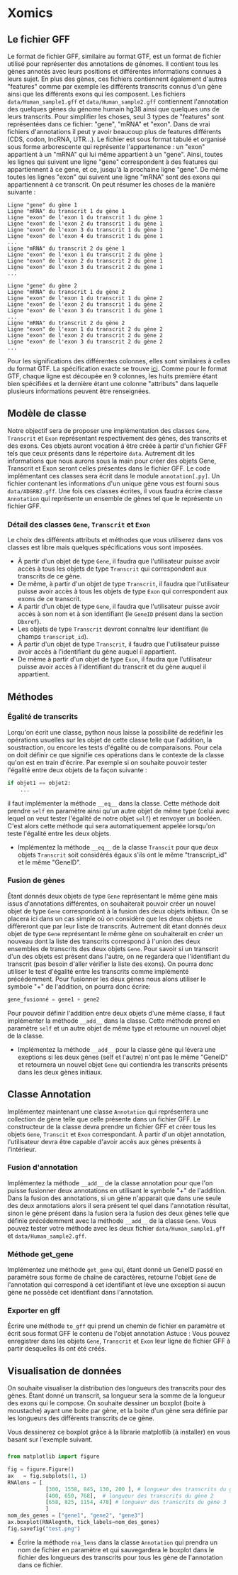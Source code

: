 # Xomics

## Le fichier GFF
Le format de fichier GFF, similaire au format GTF, est un format de fichier utilisé pour représenter des annotations de génomes. Il contient tous les gènes annotés avec leurs positions et différentes informations connues à leurs sujet.
En plus des gènes, ces fichiers contiennent également d'autres "features" comme par exemple les différents transcrits connus d'un gène ainsi que les différents exons qui les composent.
Les fichiers `data/Human_sample1.gff` et `data/Human_sample2.gff` contiennent l'annotation des quelques gènes du génome humain hg38 ainsi que quelques uns de leurs transcrits.
Pour simplifier les choses, seul 3 types de "features" sont représentées dans ce fichier:  "gene", "mRNA" et "exon". Dans de vrai fichiers d'annotations il peut y avoir beaucoup plus de features différents (CDS, codon, lncRNA, UTR...).
Le fichier est sous format tabulé et organisé sous forme arborescente qui représente l'appartenance : un "exon" appartient à un "mRNA" qui lui même appartient à un "gene".
Ainsi, toutes les lignes qui suivent une ligne "gene" correspondent à des features qui appartiennent à ce gene, et ce,  jusqu'à la prochaine ligne "gene". De même toutes les lignes "exon" qui suivent une ligne "mRNA" sont des exons qui appartiennent à ce transcrit.
On peut résumer les choses de la manière suivante :

```
Ligne "gene" du gène 1
Ligne "mRNA" du transcrit 1 du gène 1
Ligne "exon" de l'exon 1 du transcrit 1 du gène 1
Ligne "exon" de l'exon 2 du transcrit 1 du gène 1
Ligne "exon" de l'exon 3 du transcrit 1 du gène 1
Ligne "exon" de l'exon 4 du transcrit 1 du gène 1
...
Ligne "mRNA" du transcrit 2 du gène 1
Ligne "exon" de l'exon 1 du transcrit 2 du gène 1
Ligne "exon" de l'exon 2 du transcrit 2 du gène 1
Ligne "exon" de l'exon 3 du transcrit 2 du gène 1
...

Ligne "gene" du gène 2
Ligne "mRNA" du transcrit 1 du gène 2
Ligne "exon" de l'exon 1 du transcrit 1 du gène 2
Ligne "exon" de l'exon 2 du transcrit 1 du gène 2
Ligne "exon" de l'exon 3 du transcrit 1 du gène 1
...
Ligne "mRNA" du transcrit 2 du gène 2
Ligne "exon" de l'exon 1 du transcrit 2 du gène 2
Ligne "exon" de l'exon 2 du transcrit 2 du gène 2
Ligne "exon" de l'exon 3 du transcrit 2 du gène 2
...

```


Pour les significations des différentes colonnes, elles sont similaires à celles du format GTF. La spécification exacte se trouve [ici](https://github.com/The-Sequence-Ontology/Specifications/blob/master/gff3.md).
Comme pour le format GTF, chaque ligne est découpée en 9 colonnes, les huits première étant bien spécifiées et la dernière étant une colonne "attributs" dans laquelle plusieurs informations peuvent être renseignées.

## Modèle de classe

Notre objectif sera de proposer une implémentation des classes `Gene`, `Transcrit` et `Exon` représentant respectivement des gènes, des transcrits et des exons. Ces objets auront vocation à être créée à partir d'un fichier GFF tels que ceux présents dans le répertoire `data`. Autrement dit les informations que nous aurons sous la main pour créer des objets Gene, Transcrit et Exon seront celles présentes dans le fichier GFF. 
Le code implémentant ces classes sera écrit dans le module `annotation[.py]`.
Un fichier contenant les informations d'un unique gène  vous est fourni sous `data/ADGRB2.gff`.
Une fois ces classes écrites, il vous faudra écrire classe `Annotation` qui représente un ensemble de gènes tel que le représente un fichier GFF.

### Détail des classes `Gene`, `Transcrit` et `Exon`

Le choix des différents attributs et méthodes que vous utiliserez dans vos classes est libre mais quelques spécifications vous sont imposées.
* À partir d'un objet de type `Gene`, il faudra que l'utilisateur puisse avoir accès à tous les objets de type `Transcrit` qui correspondent aux transcrits de ce gène. 
* De même, à partir d'un objet de type `Transcrit`, il faudra que l'utilisateur puisse avoir accès à tous les objets de type `Exon` qui correspondent aux exons de ce transcrit. 
* À partir d'un objet de type `Gene`, il faudra que l'utilisateur puisse avoir accès à son nom et à son identifiant (le `GeneID` présent dans la section `Dbxref`).
* Les objets de type `Transcrit` devront connaître leur identifiant (le champs `transcript_id`).
* À partir d'un objet de type `Transcrit`, il faudra que l'utilisateur puisse avoir accès à l'identifiant du gène auquel il appartient.
* De même à partir d'un objet de type `Exon`, il faudra que l'utilisateur puisse avoir accès à l'identifiant du transcrit et du gène auquel il appartient.

## Méthodes

### Égalité de transcrits

Lorqu'on écrit une classe, python nous laisse la possibilité de redéfinir les opérations usuelles sur les objet de cette classe telle que l'addition, la soustraction, ou encore les tests d'égalité ou de comparaisons.
Pour cela on doit définir ce que signifie ces opérations dans le contexte de la classe qu'on est en train d'écrire. Par exemple si on souhaite pouvoir tester l'égalité entre deux objets de la façon suivante :
```python
if objet1 == objet2:
    ...
```
il faut implémenter la méthode `__eq__` dans la classe. Cette méthode doit prendre `self` en paramètre ainsi qu'un autre objet de même type (celui avec lequel on veut tester l'égalité de notre objet `self`) et renvoyer un  booléen.
C'est alors cette méthode qui sera automatiquement appelée lorsqu'on teste l'égalité entre les deux objets.
* Implémentez la méthode `__eq__` de la classe `Transcit` pour que deux objets `Transcrit` soit considérés égaux s'ils ont le même "transcript_id" et le même "GeneID".

### Fusion de gènes

Étant donnés deux objets de type `Gene` représentant le même gène mais issus d'annotations différentes, on souhaiterait pouvoir créer un nouvel objet de type `Gene` correspondant à la fusion des deux objets initiaux.
On se placera ici dans un cas simple où on considère que les deux objets ne diffèreront que par leur liste de transcrits. Autrement dit étant donnés deux objet de type `Gene` représentant le même gène on souhaiterait en créer un nouveau dont la liste des transcrits correspond à l'union des deux ensembles de transcrits des deux objets `Gene`.
Pour savoir si un transcrit d'un des objets est présent dans l'autre, on ne regardera que l'identifiant du transcrit (pas besoin d'aller vérifier la liste des exons). On pourra donc utiliser le test d'égalité entre les transcrits comme implémenté précédemment.
Pour fusionner les deux gènes nous alons utiliser le symbole "+" de l'addition, on pourra donc écrire:
```python
gene_fusionné = gene1 + gene2

```
Pour pouvoir définir l'addition entre deux objets d'une même classe, il faut implémenter la méthode `__add__` dans la classe. Cette méthode prend en paramètre `self` et un autre objet de même type et retourne un nouvel objet de la classe.

* Implémentez la méthode `__add__` pour la classe gène qui lèvera une exeptions si les deux gènes (self et l'autre) n'ont pas le même "GeneID" et retournera un nouvel objet `Gene` qui contiendra les transcrits présents dans les deux gènes initiaux.


## Classe Annotation

Implémentez maintenant une classe `Annotation` qui représentera une collection de gène telle que celle présente dans un fichier GFF.
Le constructeur de la classe devra prendre un fichier GFF et créer tous les objets `Gene`, `Transcit` et `Exon` correspondant. 
À partir d'un objet annotation, l'utilisateur devra être capable d'avoir accès aux gènes présents à l'intérieur.

### Fusion d'annotation

Implémentez la méthode `__add__` de la classe annotation pour que l'on puisse fusionner deux annotations en utilisant le symbole "+" de l'addition. Dans la fusion des annotations, si un gène n'apparait que dans une seule des deux annotations alors il sera présent tel quel dans l'annotation résultat, sinon le gène présent dans la fusion sera la fusion des deux gènes telle que définie précédemment avec la méthode `__add__` de la classe `Gene`.
Vous pouvez tester votre méthode avec les deux fichier `data/Human_sample1.gff` et  `data/Human_sample2.gff`.

### Méthode get_gene
Implémentez une méthode `get_gene` qui, étant donné un GeneID passé en paramètre sous forme de chaîne de caractères, retourne l'objet `Gene` de l'annotation qui correspond à cet identifiant et lève une exception si aucun gène ne possède cet identifiant dans l'annotation.

### Exporter en gff

Écrire une méthode `to_gff` qui prend un chemin de fichier en paramètre et écrit sous format GFF le contenu de l'objet annotation 
Astuce : Vous pouvez enregistrer dans les objets `Gene`, `Transcrit` et `Exon` leur ligne de fichier GFF à partir desquelles ils ont été créés.

## Visualisation de données

On souhaite visualiser la distribution des longueurs des transcrits pour des gènes. Étant donné un transcrit, sa longueur sera la somme de la longueur des exons qui le compose. 
On souhaite dessiner un boxplot (boite à moustache) ayant une boite par gène, et la boite d'un gène sera définie par les longueurs des différents transcrits de ce gène. 

Vous dessinerez ce boxplot grâce à la librarie matplotlib (à installer) en vous basant sur l'exemple suivant.
### 

```python
from matplotlib import figure

fig = figure.Figure()
ax   = fig.subplots(1, 1)
RNAlens = [
            [300, 1558, 845, 130, 200 ], # longueur des transcrits du gène 1 
            [400, 650, 768],  # longueur des transcrits du gène 2 
            [658, 825, 1154, 478] # longueur des transcrits du gène 3 
            ]
nom_des_genes = ["gene1", "gene2", "gene3"]
ax.boxplot(RNAlegnth, tick_labels=nom_des_genes)
fig.savefig("test.png")
```

* Écrire la méthode `rna_lens` dans la classe `Annotation` qui prendra un nom de fichier en paramètre et qui sauvegardera le boxplot dans le fichier des longueurs des transcrits pour tous les gène de l'annotation dans ce fichier.


